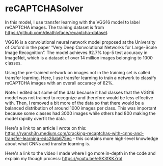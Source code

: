 # reCAPTCHASolver

In this model, I use transfer learning with the VGG16 model to label reCAPTCHA images. The training dataset is from https://github.com/deathlyface/recaptcha-dataset.

VGG16 is a convolutional neural network model proposed at the University of Oxford in the paper “Very Deep Convolutional Networks for Large-Scale Image Recognition”. The model achieves 92.7% top-5 test accuracy in ImageNet, which is a dataset of over 14 million images belonging to 1000 classes.

Using the pre-trained network on images not in the training set is called transfer learning. Here, I use transfer learning to train a network to classify reCAPTCHA images with an overall accuracy of 82%.

Note: I edited out some of the data because it had classes that the VGG16 model was not trained to recognize and therefore would be less effective with. Then, I removed a bit more of the data so that there would be a balanced distribution of around 1000 images per class. This was important because some classes had 3000 images while others had 800 making the model rapidly overfit the data.

Here's a link to an article I wrote on this: https://ryansh3n.medium.com/cracking-recaptchas-with-cnns-and-transfer-learning-edc26ab675ec - this contains more high-level knowledge about what CNNs and transfer learning is.

Here's a link to the video I made where I go more in-depth in the code and explain my though process: https://youtu.be/eSK3fKKZroI
